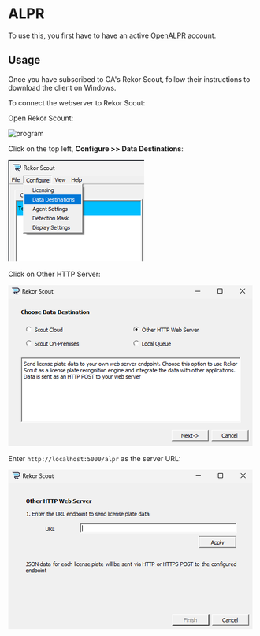 # ALPR

To use this, you first have to have an active [OpenALPR](https://cloud.openalpr.com/) account.

## Usage

Once you have subscribed to OA's Rekor Scout, follow their instructions to download the client on Windows.

To connect the webserver to Rekor Scout:

Open Rekor Scount:

![program](media/progam.png)

Click on the top left, **Configure >> Data Destinations**:

![program](media/data_dest.png)

Click on Other HTTP Server:

![program](media/server_dialogue.png)

Enter `http://localhost:5000/alpr` as the server URL:

![program](media/url_dest.png)

